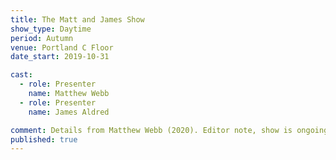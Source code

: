 ```yaml
---
title: The Matt and James Show
show_type: Daytime
period: Autumn
venue: Portland C Floor
date_start: 2019-10-31

cast:
  - role: Presenter
    name: Matthew Webb
  - role: Presenter
    name: James Aldred

comment: Details from Matthew Webb (2020). Editor note, show is ongoing and may be a year long show.
published: true
---
```

